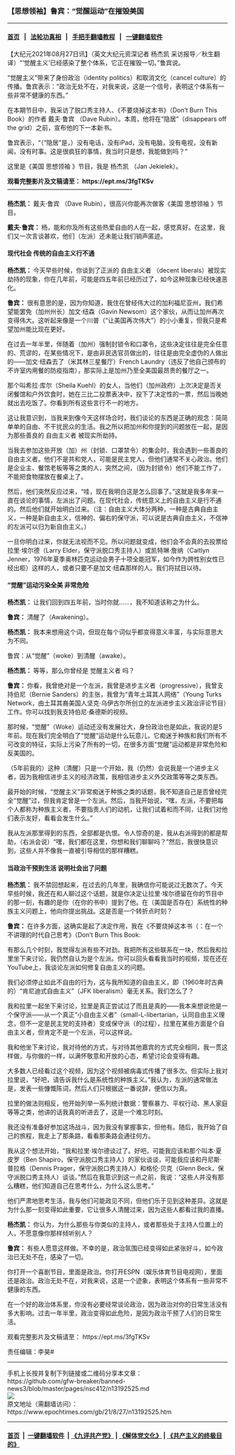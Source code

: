 ### 【思想领袖】鲁宾：“觉醒运动”在摧毁美国
------------------------

#### [首页](https://github.com/gfw-breaker/banned-news3/blob/master/README.md) &nbsp;&nbsp;|&nbsp;&nbsp; [法轮功真相](https://github.com/begood0513/basic/blob/master/README.md)  &nbsp;&nbsp;|&nbsp;&nbsp; [手把手翻墙教程](https://github.com/gfw-breaker/guides/wiki)  &nbsp;&nbsp;|&nbsp;&nbsp; [一键翻墙软件](https://github.com/gfw-breaker/nogfw/blob/master/README.md)  



<div><p>
 【大纪元2021年08月27日讯】（英文大纪元资深记者
 <ok href="https://www.epochtimes.com/gb/tag/%E6%9D%A8%E6%9D%B0%E5%87%AF.html">
  杨杰凯
 </ok>
 采访报导／秋生翻译）“‘觉醒主义’已经感染了整个体系，它正在摧毁一切。”鲁宾说。
</p>
<p>
 “觉醒主义”带来了身份政治（identity politics）和取消文化（cancel culture）的传播。鲁宾表示：“政治无处不在，对我来说，这是一个信号，表明这个体系有一些非常不健康的东西。”
</p>
<p>
 在本期节目中，我采访了脱口秀主持人、《不要烧掉这本书》（Don’t Burn This Book）的作者
 <ok href="https://www.epochtimes.com/gb/tag/%E6%88%B4%E5%A4%AB%C2%B7%E9%B2%81%E5%AE%BE.html">
  戴夫·鲁宾
 </ok>
 （Dave Rubin）。本周，他将在“隐居”（disappears off the grid）之前，宣布他的下一本新书。
</p>
<p>
 鲁宾表示，“（“隐居”是，）没有电话，没有iPad，没有电脑，没有电视，没有新闻，没有时事。这是很疯狂的事情，我当时只是想，我能做到吗？”
</p>
<p>
 这里是《美国
 <ok href="https://www.epochtimes.com/gb/tag/%E6%80%9D%E6%83%B3%E9%A2%86%E8%A2%96.html">
  思想领袖
 </ok>
 》节目，我是
 <ok href="https://www.epochtimes.com/gb/tag/%E6%9D%A8%E6%9D%B0%E5%87%AF.html">
  杨杰凯
 </ok>
 （Jan Jekielek）。
</p>
<div class="video_fit_container epoch_player">
 <div class="player-container" data-id="player-1e11eeb6-a6fa-44e2-b720-7682b9eee66c" id="player-container-1e11eeb6-a6fa-44e2-b720-7682b9eee66c">
 </div>
</div>
<p>
 <strong>
  观看完整影片及文稿请至：
  <ok href="https://ept.ms/3fgTKSv">
   https://ept.ms/3fgTKSv
  </ok>
 </strong>
 <br/>
 ————————————————————-
</p>
<p>
 <strong>
  杨杰凯：
 </strong>
 <ok href="https://www.epochtimes.com/gb/tag/%E6%88%B4%E5%A4%AB%C2%B7%E9%B2%81%E5%AE%BE.html">
  戴夫·鲁宾
 </ok>
 （Dave Rubin），很高兴你能再次做客《美国
 <ok href="https://www.epochtimes.com/gb/tag/%E6%80%9D%E6%83%B3%E9%A2%86%E8%A2%96.html">
  思想领袖
 </ok>
 》节目。
</p>
<p>
 <strong>
  戴夫·鲁宾：
 </strong>
 杨，能和你及所有这些热爱自由的人在一起，感觉真好。在这里，我们又一次言谈甚欢，他们（左派）还未能让我们销声匿迹。
</p>
<h4>
 现代社会 传统的自由主义行不通
</h4>
<p>
 <strong>
  杨杰凯：
 </strong>
 今天早些时候，你谈到了正派的
 <ok href="https://www.epochtimes.com/gb/tag/%E8%87%AA%E7%94%B1%E4%B8%BB%E4%B9%89%E8%80%85.html">
  自由主义者
 </ok>
 （decent liberals）被现实劫持的现象，你在几年前，可能是四五年前已经历过了，如今这种现象已经快速恶化。
</p>
<p>
 <strong>
  鲁宾：
 </strong>
 很有意思的是，因为你知道，我住在曾经伟大过的加利福尼亚州，我们希望能罢免（加州州长）加文·纽森（Gavin Newsom）这个家伙，从而让加州再次变得伟大。这听起来像是一个川普（“让美国再次伟大”）的小小重复，但我只是希望加州能比现在更好。
</p>
<p>
 在过去一年半里，伴随着（加州）强制封锁令和口罩令，这些决定往往是完全任意的、荒谬的，在某些情况下，是由非民选官员做出的，往往是由完全虚伪的人做出的——加文·纽森去了（米其林三星餐厅）French Laundry（违反了他自己颁布的不许室内用餐的防疫指南），那实际上是加州乃至全美国最昂贵的餐厅之一。
</p>
<p>
 那个叫希拉·库尔（Sheila Kuehl）的女人，当他们（加州政府）上次决定是否关闭餐馆和户外饮食时，她在三比二投票表决中，投下了决定性的一票，然后当晚她就出去吃饭了。你看到所有这些言行不一的地方。
</p>
<p>
 这让我意识到，当我来到像今天这样场合时，我们谈论的东西是正确的观念：简简单单的自由、不干扰民众的生活。我之所以把加州和你提到的问题放在一起，是因为那些善良的
 <ok href="https://www.epochtimes.com/gb/tag/%E8%87%AA%E7%94%B1%E4%B8%BB%E4%B9%89%E8%80%85.html">
  自由主义者
 </ok>
 被现实所劫持。
</p>
<p>
 当我去参加这些开放（加）州（封锁、口罩禁令）的集会时，我会遇到一些善良的自由主义者。他们不是共和党人，可能是民主党人，但他们通常不关心政治。他们是企业主、餐馆老板等等之类的人，突然之间，（因为封锁令）他们不能工作了，不能把食物摆放在餐桌上了。
</p>
<p>
 然后，他们突然反应过来，“哇，现在我明白这是怎么回事了。”这就是我多年来一直在谈论的事情，左派出了问题。在现代社会，传统意义上的自由主义是行不通的。然后他们就开始明白过来。（注：自由主义大体分两种，一种是古典自由主义，一种是新自由主义，信神的、偏右的保守派，可以说是古典自由主义，不信神的左派可以归为新自由主义。）
</p>
<p>
 一旦你明白过来，你就无法视而不见。所以问题就变成，他们会不会真的去投票给拉里·埃尔德（Larry Elder，保守派脱口秀主持人）或凯特琳·詹纳（Caitlyn Jenner，1976年夏季奥林匹克运动会男子十项全能冠军，如今作为跨性别女性已经出柜）这样的人，或者只要不是加文·纽森那样的人。我们将拭目以待。
</p>
<h4>
 “觉醒”运动污染全美 非常危险
</h4>
<p>
 <strong>
  杨杰凯：
 </strong>
 让我们回到四五年前，当时你就……，我不知道该称之为什么。
</p>
<p>
 <strong>
  鲁宾：
 </strong>
 清醒了（Awakening）。
</p>
<p>
 <strong>
  杨杰凯：
 </strong>
 我本来想用这个词，但现在每个词似乎都变得意义丰富，与实际意思大为不同。
</p>
<p>
 鲁宾：从“觉醒”（woke）到清醒（awake）。
</p>
<p>
 <strong>
  杨杰凯：
 </strong>
 等等，那么你曾经是
 <ok href="https://www.epochtimes.com/gb/tag/%E8%A7%89%E9%86%92%E4%B8%BB%E4%B9%89%E8%80%85.html">
  觉醒主义者
 </ok>
 吗？
</p>
<p>
 <strong>
  鲁宾：
 </strong>
 你看，我曾绝对是一个左派，我曾是进步主义者（progressive），我曾支持伯尼（Bernie Sanders）的主张，我曾为“青年土耳其人网络”（Young Turks Network，由土耳其裔美国人坚克·乌伊古尔所创立的左派进步主义政治评论节目）工作。你可以找到我支持伯尼·桑德斯的视频。
</p>
<p>
 那时候，“觉醒”（Woke）运动还没有发展壮大，身份政治也是如此，我说的是5年前。现在我们完全明白了“觉醒”运动是什么玩意儿，它痴迷于种族和我们所有不可改变的特征，实际上污染了所有的一切，在很多方面“觉醒”运动都是非常危险和反美国的。
</p>
<p>
 （5年前我的）这种（清醒）只是一个开始，我（仍然）会说我是一个进步主义者，因为我相信进步主义的经济政策，我相信进步主义外交政策等等之类东西。
</p>
<p>
 最开始的时候，“觉醒主义”非常痴迷于种族之类的话题，我不知道自己是否曾经完全“觉醒”过，但我肯定曾是一个左派。然后，当我开始说，“嘿，左派，不要把每个人都称为种族主义者，不要指责人们的动机，让我们试着和而不同，让我们对他们表示友好，看看会发生什么。”
</p>
<p>
 我从左派那里得到的东西，全部都是仇恨。令人惊奇的是，我从右派得到的都是帮助，（右派会说）“嘿，我们都在这里，你想和我们聊聊吗？”然后，我很快意识到，这些人并不像我一直被引导相信的那样糟糕。
</p>
<h4>
 当政治干预到生活 说明社会出了问题
</h4>
<p>
 <strong>
  杨杰凯：
 </strong>
 我不禁回想起来，在过去的几年里，我确信你可能说过无数次了。今天早些时候，我还在和人聊过这个话题，就是你决定让拉里·埃尔德留在你的节目中的那一刻，有趣的是你（在你的书中）提到了他。在（美国是否存在）系统性的种族主义问题上，他向你提出挑战。这是否是一个转折点时刻？
</p>
<p>
 <strong>
  鲁宾：
 </strong>
 在许多方面，这确实是起了决定作用，我在《不要烧掉这本书（：在一个不讲理的时代自己思考》（Don’t Burn This Book:
</p>
<p>
 有那么几个时刻，我觉得左派有些不对劲。我把所有这些联系在一块，然后我和拉里坐下来讨论，我仍然自认为是个左派。你可以回头看看我当时的视频，现在还在YouTube上，我谈论左派如何修复自由主义的问题。
</p>
<p>
 我们必须停止如此不自由的行为，这与我所知道的自由主义，即（1960年时古典的）“肯尼迪式自由主义”（JFK liberalism）毫无关系。我们怎么了？
</p>
<p>
 我和拉里一起坐下来讨论，拉里是真正尝试过了而且是真的——我本来想说他是一个保守派——从一个真正“小自由主义者”（small-L-libertarian，认同自由主义理念，但不一定是民主党的支持者）变成保守派（的过程），拉里在某些方面是个自由主义者，但肯定不是一个左派，可以这样说。
</p>
<p>
 我和他坐下来讨论，我对待他的方式，与对待其他嘉宾的方式完全相同，我一贯这样做，与你做的一样，以满怀敬意和开放的心态，希望讨论会变得有趣。
</p>
<p>
 大多数人已经看过这个视频，因为这个视频被病毒式传播了很多次。但实际上我对拉里说，“好吧，请告诉我什么是系统性的种族主义。”我认为，左派的通常做法是，发表一些慷慨陈词，然后人们只根据这一番说辞，便信以为真。
</p>
<p>
 拉里的做法则相反，他开始列举一系列统计数据：警察暴力、平权行动、黑人家庭等等之类，他讲的话我真的听进去了，这是一个难忘时刻。
</p>
<p>
 我还没有准备好参加这场战斗，因为我没有掌握事实，但他有。随后，我开始了自己的旅程，我走上了那条路，看看那条路会通往何方。
</p>
<p>
 我从这个想法开始，“我和拉里·埃尔德谈过了。好吧，可能我应该和那个叫本·夏皮罗（Ben Shapiro，保守派脱口秀主持人）的家伙谈谈，可能我应该和丹尼斯·普拉格（Dennis Prager，保守派脱口秀主持人）和格伦·贝克（Glenn Beck，保守派脱口秀主持人）谈谈。”然后在我意识到这一点之前，我说：“这些人并没有那么糟糕，他们知道自己在思考什么，为什么这么思考。”
</p>
<p>
 他们严肃地思考生活，我与他们可能政见不同，但他们乐于见到这种差异。这就是为什么那一刻变得如此重要，它让很多人清醒过来，因为这些人都看过我的直播。
</p>
<p>
 <strong>
  杨杰凯：
 </strong>
 你认为，为什么那些与你类似的主持人，或者那些处于主持人位置上的人，不愿意像你那样倾听别人？
</p>
<p>
 <strong>
  鲁宾：
 </strong>
 有些人愿意这样做。不幸的是，政治氛围已经变得如此紧张好斗，如今政治已无处不在，感染了一切。
</p>
<p>
 你打开一个喜剧节目，里面是政治。你打开ESPN（娱乐体育节目电视网），里面还是政治。政治无处不在，对我来说，这是一个迹象，表明这个体系有一些非常不健康的东西。
</p>
<p>
 在一个好的政治体系里，你没有必要经常谈论政治，因为政治对你的日常生活没有多大影响。过去一年半里，政治变得如此危险，是因为政治干预了人们的日常生活。
</p>
<p>
 观看完整影片及文稿请至：
 <ok href="https://ept.ms/3fgTKSv">
  https://ept.ms/3fgTKSv
 </ok>
</p>
<p>
 责任编辑：李昊#
</p>
</div>
<hr/>
手机上长按并复制下列链接或二维码分享本文章：<br/>
https://github.com/gfw-breaker/banned-news3/blob/master/pages/nsc412/n13192525.md <br/>
<a href='https://github.com/gfw-breaker/banned-news3/blob/master/pages/nsc412/n13192525.md'><img src='https://github.com/gfw-breaker/banned-news3/blob/master/pages/nsc412/n13192525.md.png'/></a> <br/>
原文地址（需翻墙访问）：https://www.epochtimes.com/gb/21/8/27/n13192525.htm


------------------------
#### [首页](https://github.com/gfw-breaker/banned-news3/blob/master/README.md) &nbsp;|&nbsp; [一键翻墙软件](https://github.com/gfw-breaker/nogfw/blob/master/README.md) &nbsp;| [《九评共产党》](https://github.com/gfw-breaker/9ping.md/blob/master/README.md#九评之一评共产党是什么) | [《解体党文化》](https://github.com/gfw-breaker/jtdwh.md/blob/master/README.md) | [《共产主义的终极目的》](https://github.com/gfw-breaker/gczydzjmd.md/blob/master/README.md)


<img src='http://gfw-breaker.win/banned-news3/pages/nsc412/n13192525.md' width='0px' height='0px'/>